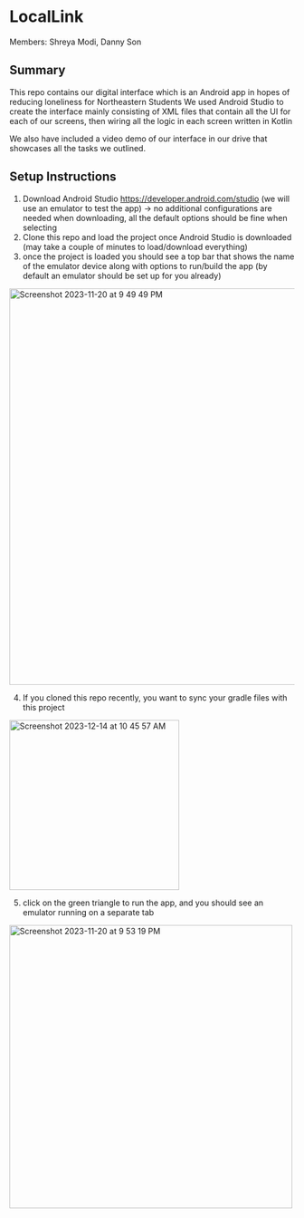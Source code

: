 # LocalLink

Members: Shreya Modi, Danny Son

## Summary

This repo contains our digital interface which is an Android app in hopes of reducing loneliness for Northeastern Students
We used Android Studio to create the interface mainly consisting of XML files that contain all the UI for each of our screens, then wiring all the logic in each screen written in Kotlin

We also have included a video demo of our interface in our drive that showcases all the tasks we outlined. 

## Setup Instructions
1. Download Android Studio https://developer.android.com/studio (we will use an emulator to test the app) -> no additional configurations are needed when downloading, all the default options should be fine when selecting
2. Clone this repo and load the project once Android Studio is downloaded (may take a couple of minutes to load/download everything)
3. once the project is loaded you should see a top bar that shows the name of the emulator device along with options to run/build the app (by default an emulator should be set up for you already)

<img width="700" alt="Screenshot 2023-11-20 at 9 49 49 PM" src="https://github.com/thisisdannyson/LocalLink-android/assets/97973698/9ff87053-d839-4c7c-9ba6-cf8b473a17a1">

4. If you cloned this repo recently, you want to sync your gradle files with this project
<img width="300" alt="Screenshot 2023-12-14 at 10 45 57 AM" src="https://github.com/thisisdannyson/LocalLink-android/assets/97973698/6ee61e29-6d81-402a-b1d7-3df69c3939d6">

5. click on the green triangle to run the app, and you should see an emulator running on a separate tab

<img width="500" alt="Screenshot 2023-11-20 at 9 53 19 PM" src="https://github.com/thisisdannyson/LocalLink-android/assets/97973698/84a6efdc-694e-44c5-8fb6-04ef3137ffa5">
